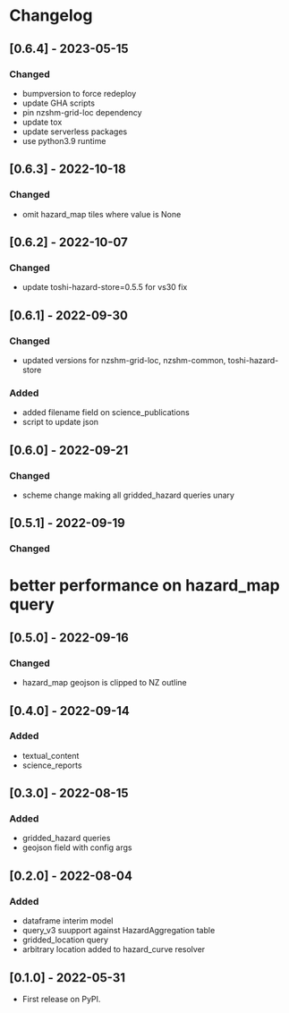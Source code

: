 # Changelog


## [0.6.4] - 2023-05-15
### Changed
 - bumpversion to force redeploy
 - update GHA scripts
 - pin nzshm-grid-loc dependency
 - update tox
 - update serverless packages
 - use python3.9 runtime

## [0.6.3] - 2022-10-18
### Changed
 - omit hazard_map tiles where value is None

## [0.6.2] - 2022-10-07
### Changed
 - update toshi-hazard-store=0.5.5 for vs30 fix

## [0.6.1] - 2022-09-30
### Changed
 - updated versions for nzshm-grid-loc, nzshm-common, toshi-hazard-store
### Added
 - added filename field on science_publications
 - script to update json

## [0.6.0] - 2022-09-21

### Changed
 - scheme change making all gridded_hazard queries unary

## [0.5.1] - 2022-09-19
### Changed
 # better performance on hazard_map query

## [0.5.0] - 2022-09-16
### Changed
 * hazard_map geojson is clipped to NZ outline

## [0.4.0] - 2022-09-14
### Added
 * textual_content
 * science_reports

## [0.3.0] - 2022-08-15
### Added
 * gridded_hazard queries
 * geojson field with config args

## [0.2.0] - 2022-08-04
### Added
 * dataframe interim model
 * query_v3 suupport against HazardAggregation table
 * gridded_location query
 * arbitrary location added to hazard_curve resolver

## [0.1.0] - 2022-05-31

* First release on PyPI.
